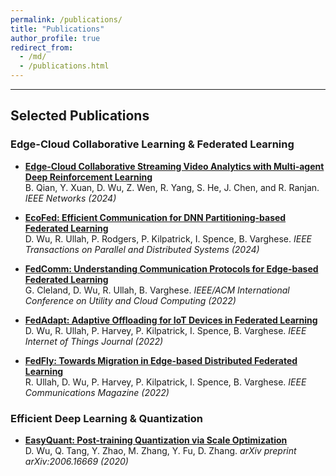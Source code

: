 ```yaml
---
permalink: /publications/
title: "Publications"
author_profile: true
redirect_from:
  - /md/
  - /publications.html
---
```

---

## **Selected Publications**

### **Edge-Cloud Collaborative Learning & Federated Learning**
- **[Edge-Cloud Collaborative Streaming Video Analytics with Multi-agent Deep Reinforcement Learning](https://eprints.ncl.ac.uk/298707)**  
  B. Qian, Y. Xuan, D. Wu, Z. Wen, R. Yang, S. He, J. Chen, and R. Ranjan. *IEEE Networks (2024)*  

- **[EcoFed: Efficient Communication for DNN Partitioning-based Federated Learning](https://arxiv.org/pdf/2304.05495.pdf)**  
  D. Wu, R. Ullah, P. Rodgers, P. Kilpatrick, I. Spence, B. Varghese. *IEEE Transactions on Parallel and Distributed Systems (2024)*  

- **[FedComm: Understanding Communication Protocols for Edge-based Federated Learning](https://arxiv.org/pdf/2208.08764.pdf)**  
  G. Cleland, D. Wu, R. Ullah, B. Varghese. *IEEE/ACM International Conference on Utility and Cloud Computing (2022)*  

- **[FedAdapt: Adaptive Offloading for IoT Devices in Federated Learning](https://arxiv.org/pdf/2107.04271.pdf)**  
  D. Wu, R. Ullah, P. Harvey, P. Kilpatrick, I. Spence, B. Varghese. *IEEE Internet of Things Journal (2022)*  

- **[FedFly: Towards Migration in Edge-based Distributed Federated Learning](https://arxiv.org/pdf/2111.01516.pdf)**  
  R. Ullah, D. Wu, P. Harvey, P. Kilpatrick, I. Spence, B. Varghese. *IEEE Communications Magazine (2022)*  

### **Efficient Deep Learning & Quantization**
- **[EasyQuant: Post-training Quantization via Scale Optimization](https://arxiv.org/pdf/2006.16669.pdf)**  
  D. Wu, Q. Tang, Y. Zhao, M. Zhang, Y. Fu, D. Zhang. *arXiv preprint arXiv:2006.16669 (2020)*  

